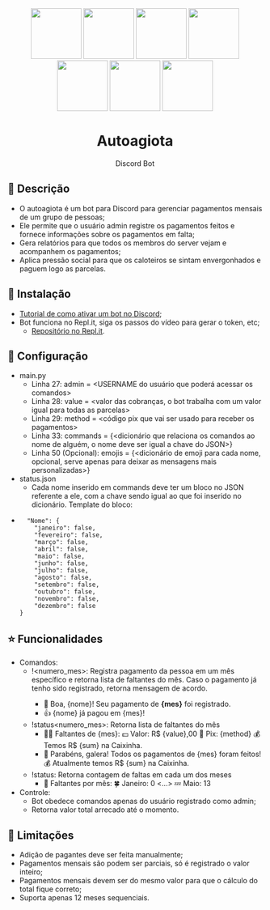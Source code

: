 <div align="center">
  <img src="https://plusdin.com.br/box/uploads/2023/04/emprestimo-agiota.png" width="autro" height="100px"/>
  <img src="https://static.vecteezy.com/system/resources/previews/023/741/147/original/discord-logo-icon-social-media-icon-free-png.png" width="auto" height="100px"/>
  <img src="https://plusdin.com.br/box/uploads/2023/04/emprestimo-agiota.png" width="autro" height="100px"/>
  <img src="https://static.vecteezy.com/system/resources/previews/023/741/147/original/discord-logo-icon-social-media-icon-free-png.png" width="auto" height="100px"/>
  <img src="https://plusdin.com.br/box/uploads/2023/04/emprestimo-agiota.png" width="autro" height="100px"/>
  <img src="https://static.vecteezy.com/system/resources/previews/023/741/147/original/discord-logo-icon-social-media-icon-free-png.png" width="auto" height="100px"/>
  <img src="https://plusdin.com.br/box/uploads/2023/04/emprestimo-agiota.png" width="autro" height="100px"/>
  <h1>
    Autoagiota
  </h1> 
  Discord Bot
</div>

## :tropical_fish: Descrição
- O autoagiota é um bot para Discord para gerenciar pagamentos mensais de um grupo de pessoas;
- Ele permite que o usuário admin registre os pagamentos feitos e fornece informações sobre os pagamentos em falta;
- Gera relatórios para que todos os membros do server vejam e acompanhem os pagamentos;
- Aplica pressão social para que os caloteiros se sintam envergonhados e paguem logo as parcelas.

## :penguin: Instalação
- <a href="https://www.youtube.com/watch?v=8Pc3lxX6FyM">Tutorial de como ativar um bot no Discord</a>;
- Bot funciona no Repl.it, siga os passos do vídeo para gerar o token, etc;
  -  <a href="https://replit.com/@iqga/AutogiotaEngine">Repositório no Repl.it</a>.

## :sloth: Configuração
- main.py
  - Linha 27: admin = <USERNAME do usuário que poderá acessar os comandos>
  - Linha 28: value = <valor das cobranças, o bot trabalha com um valor igual para todas as parcelas>
  - Linha 29: method = <código pix que vai ser usado para receber os pagamentos>
  - Linha 33: commands = {<dicionário que relaciona os comandos ao nome de alguém, o nome deve ser igual a chave do JSON>}
  - Linha 50 (Opcional): emojis = {<dicionário de emoji para cada nome, opcional, serve apenas para deixar as mensagens mais personalizadas>}
- status.json
  - Cada nome inserido em commands deve ter um bloco no JSON referente a ele, com a chave sendo igual ao que foi inserido no dicionário. Template do bloco:
-       "Nome": {
          "janeiro": false,
          "fevereiro": false,
          "março": false,
          "abril": false,
          "maio": false,
          "junho": false,
          "julho": false,
          "agosto": false,
          "setembro": false,
          "outubro": false,
          "novembro": false,
          "dezembro": false
      }

## :star: Funcionalidades
- Comandos:
  - !<nome><numero_mes>: Registra pagamento da pessoa em um mês específico e retorna lista de faltantes do mês. Caso o pagamento já tenho sido registrado, retorna mensagem de acordo.
    - 👏 Boa, {nome}! Seu pagamento de **{mes}** foi registrado.
    - 👍 {nome} já pagou em {mes}!
  - !status<numero_mes>: Retorna lista de faltantes do mês
    - 👺📅 Faltantes de {mes}: 💵 Valor: R$ {value},00 📲 Pix: {method} 💰 Temos R$ {sum} na Caixinha.
    - 🎉 Parabéns, galera! Todos os pagamentos de {mes} foram feitos! 💰 Atualmente temos R$ {sum} na Caixinha.
  - !status: Retorna contagem de faltas em cada um dos meses
    - 📅 Faltantes por mês: 🍀  Janeiro: 0 <...> 💤  Maio: 13  
- Controle:
  - Bot obedece comandos apenas do usuário registrado como admin;
  - Retorna valor total arrecado até o momento.

## :leafy_green: Limitações
- Adição de pagantes deve ser feita manualmente;
- Pagamentos mensais são podem ser parciais, só é registrado o valor inteiro;
- Pagamentos mensais devem ser do mesmo valor para que o cálculo do total fique correto;
- Suporta apenas 12 meses sequenciais.
